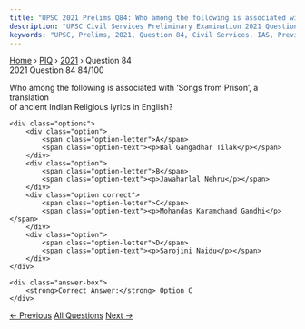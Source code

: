 ```yaml
---
title: "UPSC 2021 Prelims Q84: Who among the following is associated with ‘Songs from Priso..."
description: "UPSC Civil Services Preliminary Examination 2021 Question 84 with options and answer"
keywords: "UPSC, Prelims, 2021, Question 84, Civil Services, IAS, Previous Year Questions"
---
```


<nav class="breadcrumb">
    <a href="../../">Home</a>
    <span>›</span>
    <a href="../">PIQ</a>
    <span>›</span>
    <a href="./">2021</a>
    <span>›</span>
    <span>Question 84</span>
</nav>

<div class="question-header">
    <div class="question-meta">
        <span class="year-badge">2021</span>
        <span class="question-number">Question 84</span>
        <span class="progress">84/100</span>
    </div>
    <div class="progress-bar">
        <div class="progress-fill" style="width: 84.0%"></div>
    </div>
</div>

<div class="question-content">
    <div class="question-text">
        <p>Who among the following is associated with ‘Songs from Prison’, a translation<br />
of ancient Indian Religious lyrics in English?</p>
    </div>
    
    <div class="options">
        <div class="option">
            <span class="option-letter">A</span>
            <span class="option-text"><p>Bal Gangadhar Tilak</p></span>
        </div>
        <div class="option">
            <span class="option-letter">B</span>
            <span class="option-text"><p>Jawaharlal Nehru</p></span>
        </div>
        <div class="option correct">
            <span class="option-letter">C</span>
            <span class="option-text"><p>Mohandas Karamchand Gandhi</p></span>
        </div>
        <div class="option">
            <span class="option-letter">D</span>
            <span class="option-text"><p>Sarojini Naidu</p></span>
        </div>
    </div>

    <div class="answer-box">
        <strong>Correct Answer:</strong> Option C
    </div>
</div>

<div class="question-nav">
    <a href="../q083-with-reference-to-8th-august-1942-in-indian-histor/" class="nav-btn prev">← Previous</a>
    <a href="../" class="nav-btn center">All Questions</a>
    <a href="../q085-with-reference-to-medieval-india-which-one-of-the/" class="nav-btn next">Next →</a>
</div>
